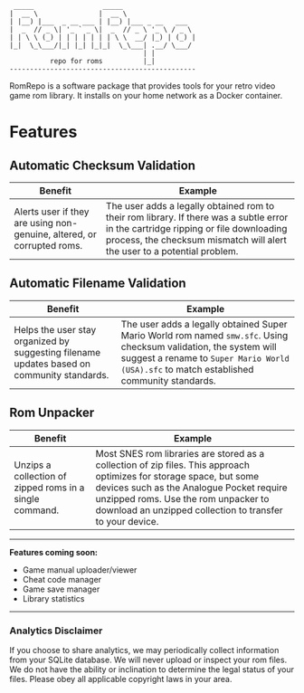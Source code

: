 ```
 _____                 _____                  
|  __ \               |  __ \                 
| |__) |___  _ __ ___ | |__) |___ _ __   ___  
|  _  // _ \| '_ ` _ \|  _  // _ \ '_ \ / _ \ 
| | \ \ (_) | | | | | | | \ \  __/ |_) | (_) |
|_|  \_\___/|_| |_| |_|_|  \_\___| .__/ \___/ 
                                 | |          
          repo for roms          |_|          
----------------------------------------------
```

RomRepo is a software package that provides tools for your retro video game rom library. It installs on your home network as a Docker container. 

# Features

Automatic Checksum Validation
---
  |  Benefit | Example |
  | ---      | ---     |
  | Alerts user if they are using non-genuine, altered, or corrupted roms. | The user adds a legally obtained rom to their rom library. If there was a subtle error in the cartridge ripping or file downloading process, the checksum mismatch will alert the user to a potential problem.

Automatic Filename Validation 
---
  |  Benefit | Example |
  | ---      | ---     |
  | Helps the user stay organized by suggesting filename updates based on community standards. | The user adds a legally obtained Super Mario World rom named `smw.sfc`. Using checksum validation, the system will suggest a rename to `Super Mario World (USA).sfc` to match established community standards.

Rom Unpacker
---
  |  Benefit | Example |
  | ---      | ---     |
  | Unzips a collection of zipped roms in a single command. | Most SNES rom libraries are stored as a collection of zip files. This approach optimizes for storage space, but some devices such as the Analogue Pocket require unzipped roms. Use the rom unpacker to download an unzipped collection to transfer to your device.

---
**Features coming soon:**
- Game manual uploader/viewer
- Cheat code manager
- Game save manager
- Library statistics


---
### Analytics Disclaimer
If you choose to share analytics, we may periodically collect information from your SQLite database. We will never upload or inspect your rom files. We do not have the ability or inclination to determine the legal status of your files. Please obey all applicable copyright laws in your area.
